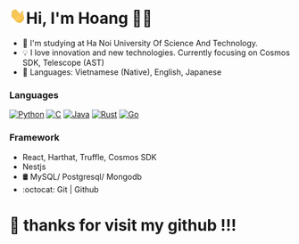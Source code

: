 # <img src="https://raw.githubusercontent.com/ABSphreak/ABSphreak/master/gifs/Hi.gif" width="30px">Hi, I'm Hoang 👨‍💻
- 🌱 I'm studying at Ha Noi University Of Science And Technology.
- 💡 I love innovation and new technologies. Currently focusing on Cosmos SDK, Telescope (AST)
- 🥇 Languages: Vietnamese (Native), English, Japanese

### Languages
[![Python](https://img.shields.io/badge/-Python-fff?&logo=python)](https://github.com/adamalston?tab=repositories&q=&type=&language=python)
[![C](https://img.shields.io/badge/-C-fff?&logo=C)](https://github.com/adamalston?tab=repositories&q=&type=&language=c)
[![Java](https://img.shields.io/badge/-Java-fff?&logo=Java)](https://github.com/adamalston?tab=repositories&q=&type=&language=java)
[![Rust](https://img.shields.io/badge/-Rust-fff?&logo=Rust)](https://github.com/adamalston?tab=repositories&q=&type=&language=Rust)
[![Go](https://img.shields.io/badge/-Go-fff?&logo=Go)](https://github.com/adamalston?tab=repositories&q=&type=&language=Go)

### Framework
* React, Harthat, Truffle, Cosmos SDK
* Nestjs
* 🛢️ MySQL/ Postgresql/ Mongodb
* :octocat: Git | Github

# :blue_heart: thanks for visit my github !!!

